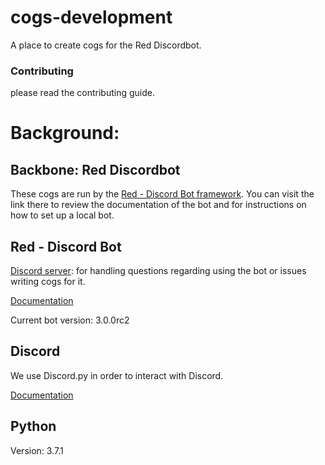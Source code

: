 # cogs-development
A place to create cogs for the Red Discordbot.    
    
### Contributing    
please read the contributing guide.

# Background:
## Backbone: Red Discordbot
These cogs are run by the [Red - Discord Bot framework](https://red-discordbot.readthedocs.io/en/v3-develop/index.html). You can visit the link there to review the documentation of the bot and for instructions on how to set up a local bot.

## Red - Discord Bot
[Discord server](https://discord.gg/red): for handling questions regarding using the bot or issues writing cogs for it.

[Documentation](https://red-discordbot.readthedocs.io/en/v3-develop/index.html)

Current bot version: 3.0.0rc2

## Discord
We use Discord.py in order to interact with Discord.

[Documentation](https://discordpy.readthedocs.io/en/rewrite/api.html#)

## Python
Version: 3.7.1


